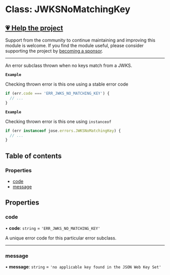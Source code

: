 # Class: JWKSNoMatchingKey

## [💗 Help the project](https://github.com/sponsors/panva)

Support from the community to continue maintaining and improving this module is welcome. If you find the module useful, please consider supporting the project by [becoming a sponsor](https://github.com/sponsors/panva).

---

An error subclass thrown when no keys match from a JWKS.

**`Example`**

Checking thrown error is this one using a stable error code

```js
if (err.code === 'ERR_JWKS_NO_MATCHING_KEY') {
  // ...
}
```

**`Example`**

Checking thrown error is this one using `instanceof`

```js
if (err instanceof jose.errors.JWKSNoMatchingKey) {
  // ...
}
```

## Table of contents

### Properties

- [code](util_errors.JWKSNoMatchingKey.md#code)
- [message](util_errors.JWKSNoMatchingKey.md#message)

## Properties

### code

• **code**: `string` = `'ERR_JWKS_NO_MATCHING_KEY'`

A unique error code for this particular error subclass.

___

### message

• **message**: `string` = `'no applicable key found in the JSON Web Key Set'`
